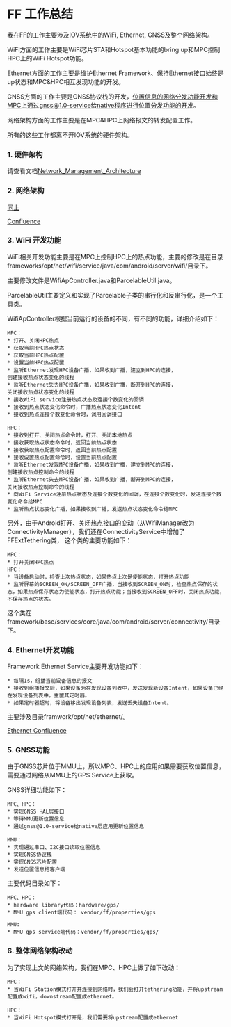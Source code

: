 # FF 工作总结

我在FF的工作主要涉及IOV系统中的WiFi, Ethernet, GNSS及整个网络架构。

WiFi方面的工作主要是WiFi芯片STA和Hotspot基本功能的bring up和MPC控制HPC上的WiFi Hotspot功能。

Ethernet方面的工作主要是维护Ethernet Framework、保持Ethernet接口始终是up状态和MPC&HPC相互发现功能的开发。

GNSS方面的工作主要是GNSS协议栈的开发，位置信息的网络分发功能开发和MPC上通过gnss@1.0-service给native程序进行位置分发功能的开发。

网络架构方面的工作主要是在MPC&HPC上网络报文的转发配置工作。

所有的这些工作都离不开IOV系统的硬件架构。

### 1. 硬件架构

请查看文档[Network_Management_Architecture][1]

### 2. 网络架构

[同上][1]

[Confluence](https://confluence.faradayfuture.com/display/BISP/IP+ADDRESS+ASSIGNMENT)

### 3. WiFi 开发功能

WiFi相关开发功能主要是在MPC上控制HPC上的热点功能，主要的修改是在目录frameworks/opt/net/wifi/service/java/com/android/server/wifi/目录下。

主要修改文件是WifiApController.java和ParcelableUtil.java。

ParcelableUtil主要定义和实现了Parcelable子类的串行化和反串行化，是一个工具类。

WifiApController根据当前运行的设备的不同，有不同的功能，详细介绍如下：

    MPC：
    * 打开、关闭HPC热点
    * 获取当前HPC热点状态
    * 获取当前HPC热点配置
    * 设置当前HPC热点配置
    * 监听Ethernet发现HPC设备广播，如果收到广播，建立到HPC的连接，
    创建接收热点状态变化的线程
    * 监听Ethernet失去HPC设备广播，如果收到广播，断开到HPC的连接，
    关闭接收热点状态变化的线程
    * 接收WiFi service注册热点状态及连接个数变化的回调
    * 接收到热点状态变化命令时，广播热点状态变化Intent
    * 接收到热点连接个数变化命令时，调用回调接口

    HPC：
    * 接收到打开、关闭热点命令时，打开、关闭本地热点
    * 接收获取热点状态命令时，返回当前热点状态
    * 接收获取热点配置命令时，返回当前热点配置
    * 接收设置热点配置命令时，设置当前热点配置
    * 监听Ethernet发现MPC设备广播，如果收到广播，建立到MPC的连接，
    创建接收热点控制命令的线程
    * 监听Ethernet失去MPC设备广播，如果收到广播，断开到MPC的连接，
    关闭接收热点控制命令的线程
    * 向WiFi Service注册热点状态及连接个数变化的回调，在连接个数变化时，发送连接个数变化命令给MPC
    * 监听热点状态变化广播，如果接收到广播，发送热点状态变化命令给MPC

另外，由于Android打开、关闭热点接口的变动（从WifiManager改为ConnectivityManager），我们还在ConnectivityService中增加了FFExtTethering类， 这个类的主要功能如下：

    MPC：
    * 打开关闭HPC热点
    HPC：
    * 当设备启动时，检查上次热点状态，如果热点上次是使能状态，打开热点功能
    * 监听屏幕的SCREEN_ON/SCREEN_OFF广播，当接收到SCREEN_ON时，检查热点保存的状态，如果热点保存状态为使能状态，打开热点功能；当接收到SCREEN_OFF时，关闭热点功能，不保存热点的状态。

这个类在framework/base/services/core/java/com/android/server/connectivity/目录下。

### 4. Ethernet开发功能

Framework Ethernet Service主要开发功能如下：

    * 每隔1s，组播当前设备信息的报文
    * 接收到组播报文后，如果设备为在发现设备列表中，发送发现新设备Intent，如果设备已经在发现设备列表中，重置其定时器。
    * 如果定时器超时，将设备移出发现设备列表，发送丢失设备Intent。

主要涉及目录framwork/opt/net/ethernet/。

[Ethernet Confluence][2]

### 5. GNSS功能

由于GNSS芯片位于MMU上，所以MPC、HPC上的应用如果需要获取位置信息，需要通过网络从MMU上的GPS Service上获取。

GNSS详细功能如下：

    MPC、HPC：
    * 实现GNSS HAL层接口
    * 等待MMU更新位置信息
    * 通过gnss@1.0-service给native层应用更新位置信息

    MMU：
    * 实现通过串口、I2C接口读取位置信息
    * 实现GNSS协议栈
    * 实现GNSS芯片配置
    * 发送位置信息给客户端

主要代码目录如下：

    MPC、HPC：
    * hardware library代码：hardware/gps/
    * MMU gps client端代码： vendor/ff/properties/gps

    MMU:
    * MMU gps service端代码：vendor/ff/properties/gps/

### 6. 整体网络架构改动

为了实现上文的网络架构，我们在MPC、HPC上做了如下改动：

    MPC：
    * 当WiFi Station模式打开并连接到网络时，我们会打开tethering功能，并将upstream配置成wifi，downstream配置成ethernet。

    HPC：
    * 当WiFi Hotspot模式打开是，我们需要将upstream配置成ethernet



[1]:(./Network_Management_Architecture.pptx)
[2]:(https://confluence.faradayfuture.com/display/BISP/IoV_Ethernet/)
